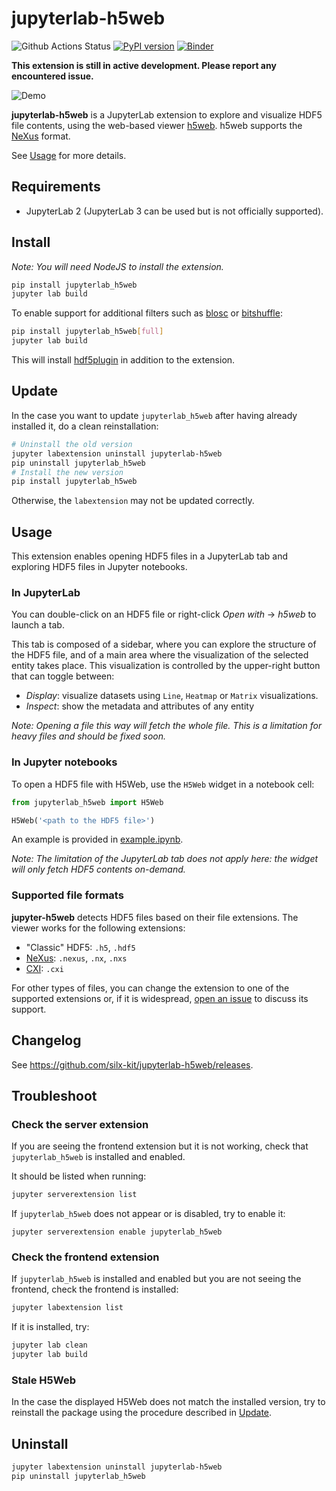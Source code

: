 # jupyterlab-h5web

![Github Actions Status](https://github.com/silx-kit/jupyterlab-h5web/workflows/Build/badge.svg)
[![PyPI version](https://badge.fury.io/py/jupyterlab-h5web.svg)](https://badge.fury.io/py/jupyterlab-h5web)
[![Binder](https://mybinder.org/badge_logo.svg)](https://mybinder.org/v2/gh/silx-kit/jupyterlab-h5web/HEAD?urlpath=lab/tree/example.ipynb)

**This extension is still in active development. Please report any encountered
issue.**

![Demo](https://user-images.githubusercontent.com/2936402/114533096-d5e68000-9c4d-11eb-81d3-67d313c9216f.gif)

**jupyterlab-h5web** is a JupyterLab extension to explore and visualize HDF5
file contents, using the web-based viewer
[h5web](https://github.com/silx-kit/h5web). h5web supports the
[NeXus](https://www.nexusformat.org/) format.

See [Usage](README.md#Usage) for more details.

## Requirements

- JupyterLab 2 (JupyterLab 3 can be used but is not officially supported).

## Install

_Note: You will need NodeJS to install the extension._

```bash
pip install jupyterlab_h5web
jupyter lab build
```

To enable support for additional filters such as
[blosc](https://github.com/Blosc/hdf5-blosc) or
[bitshuffle](https://github.com/kiyo-masui/bitshuffle):

```bash
pip install jupyterlab_h5web[full]
jupyter lab build
```

This will install [hdf5plugin](https://pypi.org/project/hdf5plugin/) in addition
to the extension.

## Update

In the case you want to update `jupyterlab_h5web` after having already installed
it, do a clean reinstallation:

```bash
# Uninstall the old version
jupyter labextension uninstall jupyterlab-h5web
pip uninstall jupyterlab_h5web
# Install the new version
pip install jupyterlab_h5web
```

Otherwise, the `labextension` may not be updated correctly.

## Usage

This extension enables opening HDF5 files in a JupyterLab tab and exploring HDF5
files in Jupyter notebooks.

### In JupyterLab

You can double-click on an HDF5 file or right-click _Open with_ -> _h5web_ to
launch a tab.

This tab is composed of a sidebar, where you can explore the structure of the
HDF5 file, and of a main area where the visualization of the selected entity
takes place. This visualization is controlled by the upper-right button that can
toggle between:

- _Display_: visualize datasets using `Line`, `Heatmap` or `Matrix`
  visualizations.
- _Inspect_: show the metadata and attributes of any entity

_Note: Opening a file this way will fetch the whole file. This is a limitation
for heavy files and should be fixed soon._

### In Jupyter notebooks

To open a HDF5 file with H5Web, use the `H5Web` widget in a notebook cell:

```python
from jupyterlab_h5web import H5Web

H5Web('<path to the HDF5 file>')
```

An example is provided in [example.ipynb](example.ipynb).

_Note: The limitation of the JupyterLab tab does not apply here: the widget will
only fetch HDF5 contents on-demand._

### Supported file formats

**jupyter-h5web** detects HDF5 files based on their file extensions. The viewer
works for the following extensions:

- "Classic" HDF5: `.h5`, `.hdf5`
- [NeXus](https://www.nexusformat.org/): `.nexus`, `.nx`, `.nxs`
- [CXI](https://cxidb.org/cxi.html): `.cxi`

For other types of files, you can change the extension to one of the supported
extensions or, if it is widespread,
[open an issue](https://github.com/silx-kit/jupyterlab-h5web/issues) to discuss
its support.

## Changelog

See https://github.com/silx-kit/jupyterlab-h5web/releases.

## Troubleshoot

### Check the server extension

If you are seeing the frontend extension but it is not working, check that
`jupyterlab_h5web` is installed and enabled.

It should be listed when running:

```bash
jupyter serverextension list
```

If `jupyterlab_h5web` does not appear or is disabled, try to enable it:

```
jupyter serverextension enable jupyterlab_h5web
```

### Check the frontend extension

If `jupyterlab_h5web` is installed and enabled but you are not seeing the
frontend, check the frontend is installed:

```bash
jupyter labextension list
```

If it is installed, try:

```bash
jupyter lab clean
jupyter lab build
```

### Stale H5Web

In the case the displayed H5Web does not match the installed version, try to
reinstall the package using the procedure described in
[Update](README.md#Update).

## Uninstall

```bash
jupyter labextension uninstall jupyterlab-h5web
pip uninstall jupyterlab_h5web
```
